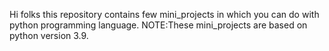 Hi folks this repository contains  few mini_projects in which you can do with python programming language.
NOTE:These mini_projects are based on python version 3.9.
